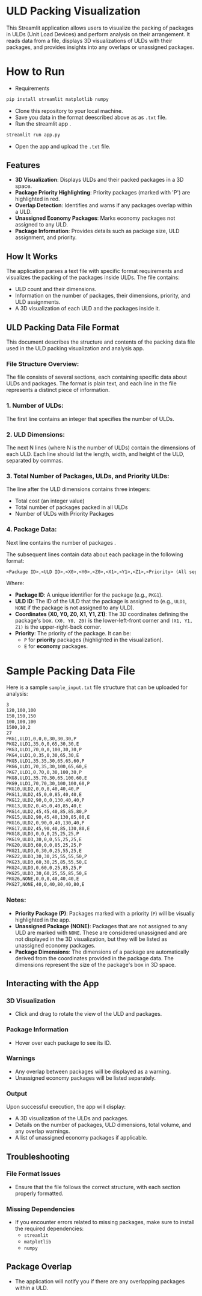 # ULD Packing Visualization 

This Streamlit application allows users to visualize the packing of packages in ULDs (Unit Load Devices) and perform analysis on their arrangement. It reads data from a file, displays 3D visualizations of ULDs with their packages, and provides insights into any overlaps or unassigned packages.


# How to Run  
- Requirements 
```bash
pip install streamlit matplotlib numpy 
```
- Clone this repository to your local machine. 
- Save you data in the format deescribed above as as `.txt` file. 
- Run the streamlit app .
```bash 
streamlit run app.py
```
- Open the app and upload the `.txt` file.


## Features

- **3D Visualization**: Displays ULDs and their packed packages in a 3D space.
- **Package Priority Highlighting**: Priority packages (marked with 'P') are highlighted in red.
- **Overlap Detection**: Identifies and warns if any packages overlap within a ULD.
- **Unassigned Economy Packages**: Marks economy packages not assigned to any ULD.
- **Package Information**: Provides details such as package size, ULD assignment, and priority.

## How It Works

The application parses a text file with specific format requirements and visualizes the packing of the packages inside ULDs. The file contains:
- ULD count and their dimensions.
- Information on the number of packages, their dimensions, priority, and ULD assignments.
- A 3D visualization of each ULD and the packages inside it.

## ULD Packing Data File Format

This document describes the structure and contents of the packing data file used in the ULD packing visualization and analysis app.

### File Structure Overview:
The file consists of several sections, each containing specific data about ULDs and packages. The format is plain text, and each line in the file represents a distinct piece of information.

### 1. Number of ULDs:
The first line contains an integer that specifies the number of ULDs.

### 2. ULD Dimensions:
The next N lines (where N is the number of ULDs) contain the dimensions of each ULD. Each line should list the length, width, and height of the ULD, separated by commas.

### 3. Total Number of Packages, ULDs, and Priority ULDs:
The line after the ULD dimensions contains three integers:
- Total cost (an integer value)
- Total number of packages packed in all ULDs
- Number of ULDs with Priority Packages
  
### 4. Package Data:
Next line contains the number of packages .

The subsequent lines contain data about each package in the following format:

```txt
<Package ID>,<ULD ID>,<X0>,<Y0>,<Z0>,<X1>,<Y1>,<Z1>,<Priority> (All separated by commas and NO SPACES)
```

Where:
- **Package ID**: A unique identifier for the package (e.g., `PKG1`).
- **ULD ID**: The ID of the ULD that the package is assigned to (e.g., `ULD1`, `NONE` if the package is not assigned to any ULD).
- **Coordinates (X0, Y0, Z0, X1, Y1, Z1)**: The 3D coordinates defining the package's box. `(X0, Y0, Z0)` is the lower-left-front corner and `(X1, Y1, Z1)` is the upper-right-back corner.
- **Priority**: The priority of the package. It can be:
  - `P` for **priority** packages (highlighted in the visualization).
  - `E` for **economy** packages.
 
# Sample Packing Data File

Here is a sample `sample_input.txt` file structure that can be uploaded for analysis:

```txt
3
120,100,100
150,150,150
100,100,100
1500,10,2
27
PKG1,ULD1,0,0,0,30,30,30,P
PKG2,ULD1,35,0,0,65,30,30,E
PKG3,ULD1,70,0,0,100,30,30,P
PKG4,ULD1,0,35,0,30,65,30,E
PKG5,ULD1,35,35,30,65,65,60,P
PKG6,ULD1,70,35,30,100,65,60,E
PKG7,ULD1,0,70,0,30,100,30,P
PKG8,ULD1,35,70,30,65,100,60,E
PKG9,ULD1,70,70,30,100,100,60,P
PKG10,ULD2,0,0,0,40,40,40,P
PKG11,ULD2,45,0,0,85,40,40,E
PKG12,ULD2,90,0,0,130,40,40,P
PKG13,ULD2,0,45,0,40,85,40,E
PKG14,ULD2,45,45,40,85,85,80,P
PKG15,ULD2,90,45,40,130,85,80,E
PKG16,ULD2,0,90,0,40,130,40,P
PKG17,ULD2,45,90,40,85,130,80,E
PKG18,ULD3,0,0,0,25,25,25,P
PKG19,ULD3,30,0,0,55,25,25,E
PKG20,ULD3,60,0,0,85,25,25,P
PKG21,ULD3,0,30,0,25,55,25,E
PKG22,ULD3,30,30,25,55,55,50,P
PKG23,ULD3,60,30,25,85,55,50,E
PKG24,ULD3,0,60,0,25,85,25,P
PKG25,ULD3,30,60,25,55,85,50,E
PKG26,NONE,0,0,0,40,40,40,E
PKG27,NONE,40,0,40,80,40,80,E
```
### Notes:
- **Priority Package (P)**: Packages marked with a priority (`P`) will be visually highlighted in the app.
- **Unassigned Package (NONE)**: Packages that are not assigned to any ULD are marked with `NONE`. These are considered unassigned and are not displayed in the 3D visualization, but they will be listed as unassigned economy packages.
- **Package Dimensions**: The dimensions of a package are automatically derived from the coordinates provided in the package data. The dimensions represent the size of the package's box in 3D space.


## Interacting with the App

### 3D Visualization
- Click and drag to rotate the view of the ULD and packages.

### Package Information
- Hover over each package to see its ID.

### Warnings
- Any overlap between packages will be displayed as a warning.
- Unassigned economy packages will be listed separately.

### Output
Upon successful execution, the app will display:
- A 3D visualization of the ULDs and packages.
- Details on the number of packages, ULD dimensions, total volume, and any overlap warnings.
- A list of unassigned economy packages if applicable.

## Troubleshooting

### File Format Issues
- Ensure that the file follows the correct structure, with each section properly formatted.

### Missing Dependencies
- If you encounter errors related to missing packages, make sure to install the required dependencies: 
    - `streamlit`
    - `matplotlib`
    - `numpy`

## Package Overlap
- The application will notify you if there are any overlapping packages within a ULD.
